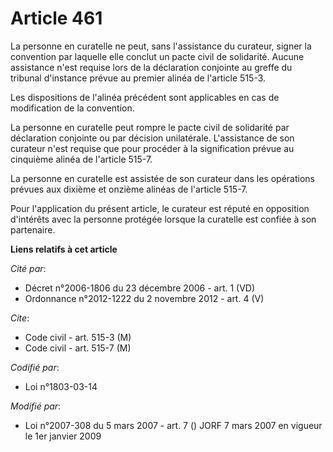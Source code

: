 # Article 461

La personne en curatelle ne peut, sans l'assistance du curateur, signer la convention par laquelle elle conclut un pacte
civil de solidarité. Aucune assistance n'est requise lors de la déclaration conjointe au greffe du tribunal d'instance prévue
au premier alinéa de l'article 515-3.

Les dispositions de l'alinéa précédent sont applicables en cas de modification de la convention.

La personne en curatelle peut rompre le pacte civil de solidarité par déclaration conjointe ou par décision unilatérale.
L'assistance de son curateur n'est requise que pour procéder à la signification prévue au cinquième alinéa de l'article
515-7.

La personne en curatelle est assistée de son curateur dans les opérations prévues aux dixième et onzième alinéas de l'article
515-7.

Pour l'application du présent article, le curateur est réputé en opposition d'intérêts avec la personne protégée lorsque la
curatelle est confiée à son partenaire.

**Liens relatifs à cet article**

_Cité par_:

  - Décret n°2006-1806 du 23 décembre 2006 - art. 1 (VD)
  - Ordonnance n°2012-1222 du 2 novembre 2012 - art. 4 (V)

_Cite_:

  - Code civil - art. 515-3 (M)
  - Code civil - art. 515-7 (M)

_Codifié par_:

  - Loi n°1803-03-14

_Modifié par_:

  - Loi n°2007-308 du 5 mars 2007 - art. 7 () JORF 7 mars 2007 en vigueur le 1er janvier 2009
